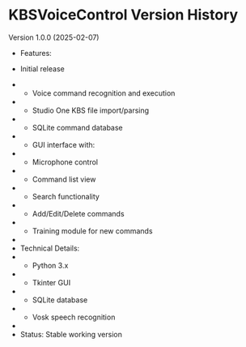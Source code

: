 # KBSVoiceControl Version History

Version 1.0.0 (2025-02-07)
+ Features:
- Initial release
+ - Voice command recognition and execution
+ - Studio One KBS file import/parsing
+ - SQLite command database
+ - GUI interface with:
+   - Microphone control
+   - Command list view
+   - Search functionality
+   - Add/Edit/Delete commands
+ - Training module for new commands
+ 
+ Technical Details:
+ - Python 3.x
+ - Tkinter GUI
+ - SQLite database
+ - Vosk speech recognition
+ 
+ Status: Stable working version 